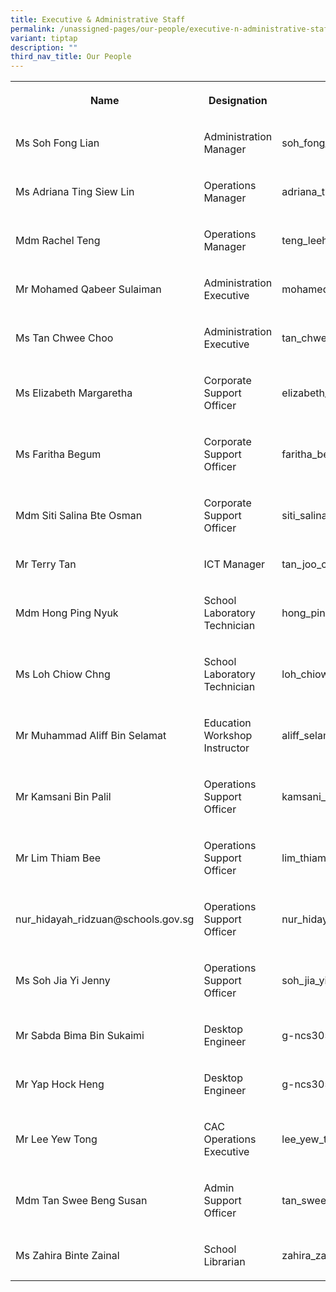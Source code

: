 ```yaml
---
title: Executive & Administrative Staff
permalink: /unassigned-pages/our-people/executive-n-administrative-staff/
variant: tiptap
description: ""
third_nav_title: Our People
---
```

<p></p><table><tbody><tr><th rowspan="1" colspan="1"><p>Name</p></th><th rowspan="1" colspan="1"><p>Designation</p></th><th rowspan="1" colspan="1"><p>Email</p></th></tr><tr><td rowspan="1" colspan="1"><p>Ms Soh Fong Lian</p></td><td rowspan="1" colspan="1"><p>Administration Manager</p></td><td rowspan="1" colspan="1"><p>soh_fong_lian@schools.gov.sg</p></td></tr><tr><td rowspan="1" colspan="1"><p>Ms Adriana Ting Siew Lin</p></td><td rowspan="1" colspan="1"><p>Operations Manager</p></td><td rowspan="1" colspan="1"><p>adriana_ting_siew_lin@schools.gov.sg</p></td></tr><tr><td rowspan="1" colspan="1"><p>Mdm Rachel Teng</p></td><td rowspan="1" colspan="1"><p>Operations Manager</p></td><td rowspan="1" colspan="1"><p>teng_leeh_bing@schools.gov.sg</p></td></tr><tr><td rowspan="1" colspan="1"><p>Mr Mohamed Qabeer Sulaiman</p></td><td rowspan="1" colspan="1"><p>Administration Executive</p></td><td rowspan="1" colspan="1"><p>mohamed_qabeer_sulaiman@schools.gov.sg</p></td></tr><tr><td rowspan="1" colspan="1"><p>Ms Tan Chwee Choo</p></td><td rowspan="1" colspan="1"><p>Administration Executive</p></td><td rowspan="1" colspan="1"><p>tan_chwee_choo@schools.gov.sg</p></td></tr><tr><td rowspan="1" colspan="1"><p>Ms Elizabeth Margaretha</p></td><td rowspan="1" colspan="1"><p>Corporate Support Officer&nbsp;</p></td><td rowspan="1" colspan="1"><p>elizabeth_margaretha@schools.gov.sg</p></td></tr><tr><td rowspan="1" colspan="1"><p>Ms Faritha Begum</p></td><td rowspan="1" colspan="1"><p>Corporate Support Officer&nbsp;</p></td><td rowspan="1" colspan="1"><p>faritha_begum@schools.gov.sg</p></td></tr><tr><td rowspan="1" colspan="1"><p>Mdm Siti Salina Bte Osman</p></td><td rowspan="1" colspan="1"><p>Corporate Support Officer&nbsp;</p></td><td rowspan="1" colspan="1"><p>siti_salina_osman@schools.gov.sg</p></td></tr><tr><td rowspan="1" colspan="1"><p>Mr Terry Tan</p></td><td rowspan="1" colspan="1"><p>ICT Manager</p></td><td rowspan="1" colspan="1"><p>tan_joo_chen_terry@schools.gov.sg</p></td></tr><tr><td rowspan="1" colspan="1"><p>Mdm Hong Ping Nyuk</p></td><td rowspan="1" colspan="1"><p>School Laboratory Technician</p></td><td rowspan="1" colspan="1"><p>hong_ping_nyuk@schools.gov.sg</p></td></tr><tr><td rowspan="1" colspan="1"><p>Ms Loh Chiow Chng</p></td><td rowspan="1" colspan="1"><p>School Laboratory Technician</p></td><td rowspan="1" colspan="1"><p>loh_chiow_chng@schools.gov.sg</p></td></tr><tr><td rowspan="1" colspan="1"><p>Mr Muhammad Aliff Bin Selamat</p></td><td rowspan="1" colspan="1"><p>Education Workshop Instructor</p></td><td rowspan="1" colspan="1"><p>aliff_selamat@schools.gov.sg</p></td></tr><tr><td rowspan="1" colspan="1"><p>Mr Kamsani Bin Palil</p></td><td rowspan="1" colspan="1"><p>Operations Support Officer</p></td><td rowspan="1" colspan="1"><p>kamsani_palil@schools.gov.sg</p></td></tr><tr><td rowspan="1" colspan="1"><p>Mr Lim Thiam Bee</p></td><td rowspan="1" colspan="1"><p>Operations Support Officer</p></td><td rowspan="1" colspan="1"><p>lim_thiam_bee@schools.gov.sg</p></td></tr><tr><td rowspan="1" colspan="1"><p>nur_hidayah_ridzuan@schools.gov.sg</p></td><td rowspan="1" colspan="1"><p>Operations Support Officer</p></td><td rowspan="1" colspan="1"><p>nur_hidayah_ridzuan@schools.gov.sg</p></td></tr><tr><td rowspan="1" colspan="1"><p>Ms Soh Jia Yi Jenny</p></td><td rowspan="1" colspan="1"><p>Operations Support Officer</p></td><td rowspan="1" colspan="1"><p>soh_jia_yi_jenny@schools.gov.sg</p></td></tr><tr><td rowspan="1" colspan="1"><p>Mr Sabda Bima Bin Sukaimi</p></td><td rowspan="1" colspan="1"><p>Desktop Engineer</p></td><td rowspan="1" colspan="1"><p>g-ncs3050sde@ncs.com.sg</p></td></tr><tr><td rowspan="1" colspan="1"><p>Mr Yap Hock Heng</p></td><td rowspan="1" colspan="1"><p>Desktop Engineer</p></td><td rowspan="1" colspan="1"><p>g-ncs3050sde@ncs.com.sg</p></td></tr><tr><td rowspan="1" colspan="1"><p>Mr Lee Yew Tong</p></td><td rowspan="1" colspan="1"><p>CAC Operations Executive</p></td><td rowspan="1" colspan="1"><p>lee_yew_tong@schools.gov.sg</p></td></tr><tr><td rowspan="1" colspan="1"><p>Mdm Tan Swee Beng Susan</p></td><td rowspan="1" colspan="1"><p>Admin Support Officer</p></td><td rowspan="1" colspan="1"><p>tan_swee_beng@schools.gov.sg</p></td></tr><tr><td rowspan="1" colspan="1"><p>Ms Zahira Binte Zainal</p></td><td rowspan="1" colspan="1"><p>School Librarian</p></td><td rowspan="1" colspan="1"><p>zahira_zainal@schools.gov.sg</p></td></tr></tbody></table><p></p>